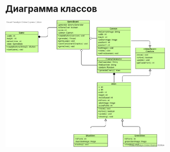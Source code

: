 # Диаграмма классов

![Class diagram ](https://github.com/A7exG0/tritpo_labs/blob/main/Images/Diagrams/Class1.png)
